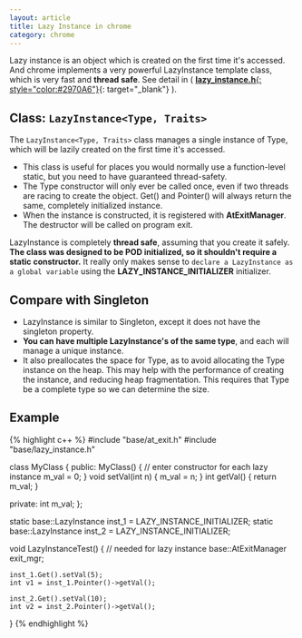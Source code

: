 ```yaml
---
layout: article
title: Lazy Instance in chrome
category: chrome
---
```

Lazy instance is an object which is created on the first time it's accessed. And chrome implements a very powerful LazyInstance template class, which is very fast and **thread safe**. See detail in ( [**lazy_instance.h**{: style="color:#2970A6"}](http://src.chromium.org/viewvc/chrome/trunk/src/base/lazy_instance.h){: target="_blank"} ).

## Class: `LazyInstance<Type, Traits>`
The `LazyInstance<Type, Traits>` class manages a single instance of Type, which will be lazily created on the first time it's accessed.

* This class is useful for places you would normally use a function-level static, but you need to have guaranteed thread-safety.
* The Type constructor will only ever be called once, even if two threads are racing to create the object.  Get() and Pointer() will always return the same, completely initialized instance.
* When the instance is constructed, it is registered with **AtExitManager**. The destructor will be called on program exit.

LazyInstance is completely **thread safe**, assuming that you create it safely. **The class was designed to be POD initialized, so it shouldn't require a static constructor.** It really only makes sense to `declare a LazyInstance as
a global variable` using the **LAZY_INSTANCE_INITIALIZER** initializer.

## Compare with Singleton
* LazyInstance is similar to Singleton, except it does not have the singleton property.
* **You can have multiple LazyInstance's of the same type**, and each will manage a unique instance.
* It also preallocates the space for Type, as to avoid allocating the Type instance on the heap.  This may help with the performance of creating the instance, and reducing heap fragmentation.  This requires that Type be a complete type so we can determine the size.

## Example
{% highlight c++ %}
#include "base/at_exit.h"
#include "base/lazy_instance.h"

class MyClass
{
public:
    MyClass()
    {
        // enter constructor for each lazy instance
        m_val = 0;
    }
    void setVal(int n) { m_val = n; }
    int getVal() { return m_val; }

private:
    int m_val;
};

static base::LazyInstance<MyClass> inst_1 = LAZY_INSTANCE_INITIALIZER;
static base::LazyInstance<MyClass> inst_2 = LAZY_INSTANCE_INITIALIZER;

void LazyInstanceTest()
{
    // needed for lazy instance
    base::AtExitManager exit_mgr;

    inst_1.Get().setVal(5);
    int v1 = inst_1.Pointer()->getVal();

    inst_2.Get().setVal(10);
    int v2 = inst_2.Pointer()->getVal();
}
{% endhighlight %}


